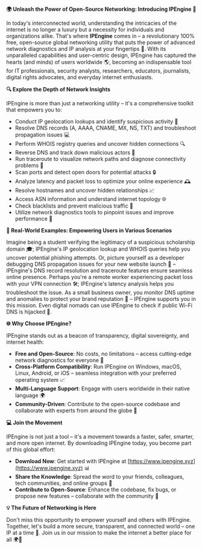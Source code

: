 **🌍 Unleash the Power of Open-Source Networking: Introducing IPEngine 🚀**

In today's interconnected world, understanding the intricacies of the internet is no longer a luxury but a necessity for individuals and organizations alike. That's where **IPEngine** comes in – a revolutionary 100% free, open-source global networking utility that puts the power of advanced network diagnostics and IP analysis at your fingertips 📡. With its unparalleled capabilities and user-centric design, IPEngine has captured the hearts (and minds) of users worldwide 🌎, becoming an indispensable tool for IT professionals, security analysts, researchers, educators, journalists, digital rights advocates, and everyday internet enthusiasts.

**🔍 Explore the Depth of Network Insights**

IPEngine is more than just a networking utility – it's a comprehensive toolkit that empowers you to:

* Conduct IP geolocation lookups and identify suspicious activity 🚨
* Resolve DNS records (A, AAAA, CNAME, MX, NS, TXT) and troubleshoot propagation issues 💻
* Perform WHOIS registry queries and uncover hidden connections 🔍
* Reverse DNS and track down malicious actors 👀
* Run traceroute to visualize network paths and diagnose connectivity problems 📍
* Scan ports and detect open doors for potential attacks 🔒
* Analyze latency and packet loss to optimize your online experience 🕰️
* Resolve hostnames and uncover hidden relationships 📈
* Access ASN information and understand internet topology 🌐
* Check blacklists and prevent malicious traffic 🚫
* Utilize network diagnostics tools to pinpoint issues and improve performance 🔩

**👥 Real-World Examples: Empowering Users in Various Scenarios**

Imagine being a student verifying the legitimacy of a suspicious scholarship domain 🎓; IPEngine's IP geolocation lookup and WHOIS queries help you uncover potential phishing attempts. Or, picture yourself as a developer debugging DNS propagation issues for your new website launch 🚀 – IPEngine's DNS record resolution and traceroute features ensure seamless online presence. Perhaps you're a remote worker experiencing packet loss with your VPN connection 🛠️; IPEngine's latency analysis helps you troubleshoot the issue. As a small business owner, you monitor DNS uptime and anomalies to protect your brand reputation 💼 – IPEngine supports you in this mission. Even digital nomads can use IPEngine to check if public Wi-Fi DNS is hijacked 📡.

**🌐 Why Choose IPEngine?**

IPEngine stands out as a beacon of transparency, digital sovereignty, and internet health:

* **Free and Open-Source**: No costs, no limitations – access cutting-edge network diagnostics for everyone 🤝
* **Cross-Platform Compatibility**: Run IPEngine on Windows, macOS, Linux, Android, or iOS – seamless integration with your preferred operating system 📈
* **Multi-Language Support**: Engage with users worldwide in their native language 🌍
* **Community-Driven**: Contribute to the open-source codebase and collaborate with experts from around the globe 🤝

**💻 Join the Movement**

IPEngine is not just a tool – it's a movement towards a faster, safer, smarter, and more open internet. By downloading IPEngine today, you become part of this global effort:

* **Download Now**: Get started with IPEngine at [https://www.ipengine.xyz](https://www.ipengine.xyz) 📊
* **Share the Knowledge**: Spread the word to your friends, colleagues, tech communities, and online groups 🔁
* **Contribute to Open-Source**: Enhance the codebase, fix bugs, or propose new features – collaborate with the community 🤝

**💡 The Future of Networking is Here**

Don't miss this opportunity to empower yourself and others with IPEngine. Together, let's build a more secure, transparent, and connected world – one IP at a time 🔑. Join us in our mission to make the internet a better place for all 🌍🔩